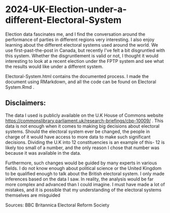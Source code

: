 # 2024-UK-Election-under-a-different-Electoral-System

Election data fascinates me, and I find the conversation around the performance of parties in different regions very interesting. I also enjoy learning about the different electoral systems used around the world. We use first-past-the-post in Canada, but recently I've felt a bit disgruntled with this system. Whether the disgruntlement is valid or not, I thought it would interesting to look at a recent election under the FPTP system and see what the results would like under a different system. 

Electoral-System.html contains the documented process. I made the document using RMarkdown, and all the code can be found on Electoral System.Rmd .


## Disclaimers:

The data I used is publicly available on the U.K House of Commons website https://commonslibrary.parliament.uk/research-briefings/cbp-10009/ . This data is not enough when it comes to making big decisions about electoral systems. Should the electoral system ever be changed, the people in charge of it would have access to more data to make such significant decisions. Dividing the U.K into 12 constituencies is an example of this- 12 is likely too small of a number, and the only reason I chose that number was because it was available in the data. 

Furthermore, such changes would be guided by many experts in various fields. I do not know enough about political science or the United Kingdom to be qualified enough to talk about the British electoral system. I only made inferences based on the data I saw. In reality, the analysis would be far more complex and advanced than I could imagine. I must have made a lot of mistakes, and it is possible that my understanding of the electoral systems themselves are misguided

Sources:
BBC 
Britannica
Electoral Reform Society 
